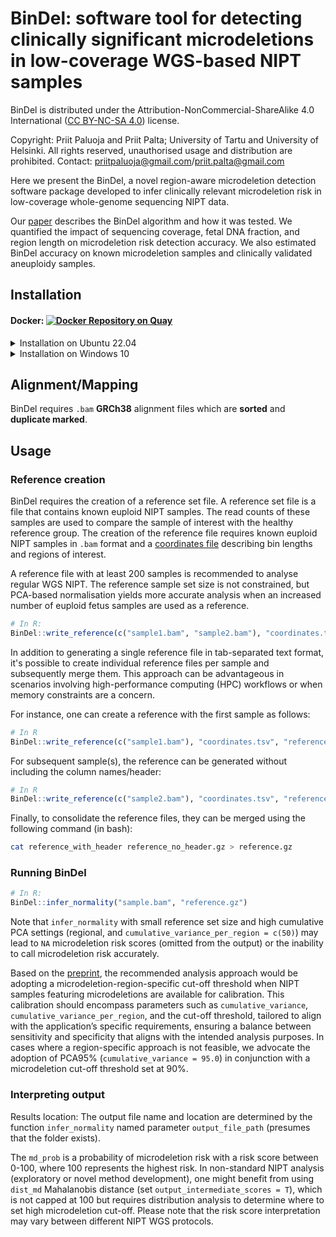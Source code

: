 # BinDel: software tool for detecting clinically significant microdeletions in low-coverage WGS-based NIPT samples
BinDel is distributed under the Attribution-NonCommercial-ShareAlike 4.0 International ([CC BY-NC-SA 4.0](https://creativecommons.org/licenses/by-nc-sa/4.0/)) license.

Copyright: Priit Paluoja and Priit Palta; University of Tartu and University of Helsinki.
All rights reserved, unauthorised usage and distribution are prohibited.
Contact: priitpaluoja@gmail.com/priit.palta@gmail.com



Here we present the BinDel, a novel region-aware microdeletion detection software package developed to infer clinically relevant microdeletion risk in low-coverage whole-genome sequencing NIPT data. 

Our [paper](https://doi.org/10.1101/2022.09.20.22280152) describes the BinDel algorithm and how it was tested. We quantified the impact of sequencing coverage, fetal DNA fraction, and region length on microdeletion risk detection accuracy. We also estimated BinDel accuracy on known microdeletion samples and clinically validated aneuploidy samples. 


## Installation
#### Docker: [![Docker Repository on Quay](https://quay.io/repository/priitpaluoja/bindel/status "Docker Repository on Quay")](https://quay.io/repository/priitpaluoja/bindel)
<details><summary>Installation on Ubuntu 22.04</summary>
<p>
 
The following is tested with [ubuntu-22.04.1-live-server-amd64](https://releases.ubuntu.com/22.04/).

#### Install R as shown in [DigitalOcean](https://www.digitalocean.com/community/tutorials/how-to-install-r-on-ubuntu-22-04). [From DigitalOcean](https://www.digitalocean.com/community/tutorials/how-to-install-r-on-ubuntu-22-04):
```bash
wget -qO- https://cloud.r-project.org/bin/linux/ubuntu/marutter_pubkey.asc | sudo gpg --dearmor -o /usr/share/keyrings/r-project.gpg
echo "deb [signed-by=/usr/share/keyrings/r-project.gpg] https://cloud.r-project.org/bin/linux/ubuntu jammy-cran40/" | sudo tee -a /etc/apt/sources.list.d/r-project.list
sudo apt update
sudo apt install --no-install-recommends r-base
```
#### Install BinDel dependencies and [devtools](https://www.r-project.org/nosvn/pandoc/devtools.html)
```bash
sudo apt -y install r-cran-devtools r-bioc-biostrings r-cran-dplyr r-bioc-genomicalignments r-bioc-genomicranges r-cran-ggplot2  r-bioc-iranges r-cran-magrittr r-cran-purrr r-cran-readr r-bioc-rsamtools r-cran-stringr  r-cran-tidyr git r-bioc-bsgenome  libcairo2-dev libxt-dev
```
#### Install BSgenome.Hsapiens.UCSC.hg38 and BinDel
```R
sudo -i R
if (!require("BiocManager", quietly = TRUE))
    install.packages("BiocManager")
BiocManager::install("BSgenome.Hsapiens.UCSC.hg38")
devtools::install_github("seqinfo/BinDel", upgrade = "never")
```
</p>
</details>


<details><summary>Installation on Windows 10</summary>
<p>

1. Install [R](https://cran.r-project.org/bin/windows/base/).
2. Install [Rtools](https://cran.r-project.org/bin/windows/Rtools/).
3. Install devtools and BinDel in R:
```R
# In R:
install.packages("devtools") 
devtools::install_github("seqinfo/BinDel")
```
</p>
</details>


## Alignment/Mapping
BinDel requires `.bam` **GRCh38** alignment files which are **sorted** and **duplicate marked**.

## Usage
### Reference creation
BinDel requires the creation of a reference set file. A reference set file is a file that contains known euploid NIPT samples. The read counts of these samples are used to compare the sample of interest with the healthy reference group. The creation of the reference file requires known euploid NIPT samples in `.bam` format and
a [coordinates file](example/locations.info.tsv) describing bin lengths and regions of interest. 

A reference file with at least 200 samples is recommended to analyse regular WGS NIPT. The reference sample set size is not constrained, but PCA-based normalisation yields more accurate analysis when an increased number of euploid fetus samples are used as a reference.

```R
# In R:
BinDel::write_reference(c("sample1.bam", "sample2.bam"), "coordinates.tsv", "reference.gz")
```

In addition to generating a single reference file in tab-separated text format, it's possible to create individual reference files per sample and subsequently merge them. This approach can be advantageous in scenarios involving high-performance computing (HPC) workflows or when memory constraints are a concern.

For instance, one can create a reference with the first sample as follows:
```R
# In R
BinDel::write_reference(c("sample1.bam"), "coordinates.tsv", "reference_with_header.gz", anonymise=F)
```
For subsequent sample(s), the reference can be generated without including the column names/header:
```R
# In R
BinDel::write_reference(c("sample2.bam"), "coordinates.tsv", "reference_no_header.gz", col_names = F, anonymise=F)
```
Finally, to consolidate the reference files, they can be merged using the following command (in bash):

```bash
cat reference_with_header reference_no_header.gz > reference.gz
```

### Running BinDel
```R
# In R:
BinDel::infer_normality("sample.bam", "reference.gz")
```
Note that `infer_normality` with small reference set size and high cumulative PCA settings (regional, and `cumulative_variance_per_region = c(50)`) may lead to `NA` microdeletion risk scores (omitted from the output) or the inability to call microdeletion risk accurately.

Based on the [preprint](https://www.medrxiv.org/content/10.1101/2022.09.20.22280152v2.full-text), the recommended analysis approach would be adopting a microdeletion-region-specific cut-off threshold when NIPT samples featuring microdeletions are available for calibration. This calibration should encompass parameters such as `cumulative_variance`, `cumulative_variance_per_region`, and the cut-off threshold, tailored to align with the application’s specific requirements, ensuring a balance between sensitivity and specificity that aligns with the intended analysis purposes. In cases where a region-specific approach is not feasible, we advocate the adoption of PCA95% (`cumulative_variance = 95.0`) in conjunction with a microdeletion cut-off threshold set at 90%. 

### Interpreting output
Results location: The output file name and location are determined by the function `infer_normality` named parameter `output_file_path` (presumes that the folder exists).

The `md_prob` is a probability of microdeletion risk with a risk score between 0-100, where 100 represents the highest risk. In non-standard NIPT analysis (exploratory or novel method development), one might benefit from using `dist_md` Mahalanobis distance (set `output_intermediate_scores = T`), which is not capped at 100 but requires distribution analysis to determine where to set high microdeletion cut-off. Please note that the risk score interpretation may vary between different NIPT WGS protocols.
